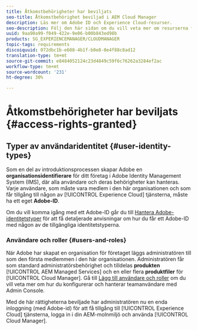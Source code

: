 ```yaml
---
title: Åtkomstbehörigheter har beviljats
seo-title: Åtkomstbehörighet beviljad i AEM Cloud Manager
description: Läs mer om Adobe ID och Experience Cloud-resurser.
seo-description: Följ den här sidan om du vill veta mer om resurserna för Adobe ID och AEM Experience Cloud.
uuid: 9aa90a99-f049-422e-9e06-b00b843ed98b
products: SG_EXPERIENCEMANAGER/CLOUDMANAGER
topic-tags: requirements
discoiquuid: 072dbc1b-e608-4b1f-b0e8-0e4f88c8ad12
translation-type: tm+mt
source-git-commit: e8484052124c23d4849c59f6c76262a3284ef2ac
workflow-type: tm+mt
source-wordcount: '231'
ht-degree: 30%

---
```



# Åtkomstbehörigheter har beviljats {#access-rights-granted}

## Typer av användaridentitet {#user-identity-types}

Som en del av introduktionsprocessen skapar Adobe en **organisationsidentifierare** för ditt företag i Adobe Identity Management System (IMS), där alla användare och deras behörigheter kan hanteras. Varje användare, som måste vara medlem i den här organisationen och som får tillgång till någon av [!UICONTROL Experience Cloud] tjänsterna, måste ha ett eget **Adobe-ID**.

Om du vill komma igång med ett Adobe-ID går du till [Hantera Adobe-identitetstyper](https://helpx.adobe.com/enterprise/using/identity.html) för att få detaljerade anvisningar om hur du får ett Adobe-ID med någon av de tillgängliga identitetstyperna.

### Användare och roller {#users-and-roles}

När Adobe har skapat en organisation för företaget läggs administratören till som den första medlemmen i den här organisationen. Administratören får som standard administratörsbehörighet och tilldelas **produkten** [!UICONTROL AEM Managed Services] och en eller flera **produktfiler** för [!UICONTROL Cloud Manager]. Gå till [Lägg till användare och roller](setting-up-users-and-roles.md) om du vill veta mer om hur du konfigurerar och hanterar teamanvändare med Admin Console.

Med de här rättigheterna beviljade har administratören nu en enda inloggning (med Adobe-id) för att få tillgång till [!UICONTROL Experience Cloud] tjänsterna, logga in i din AEM-molnmiljö och använda [!UICONTROL Cloud Manager].
